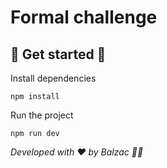 # Formal challenge

## 🚀 Get started 🚀

Install dependencies

```
npm install
```

Run the project

```
npm run dev
```

_Developed with ♥️ by Balzac 🥷🏻_
